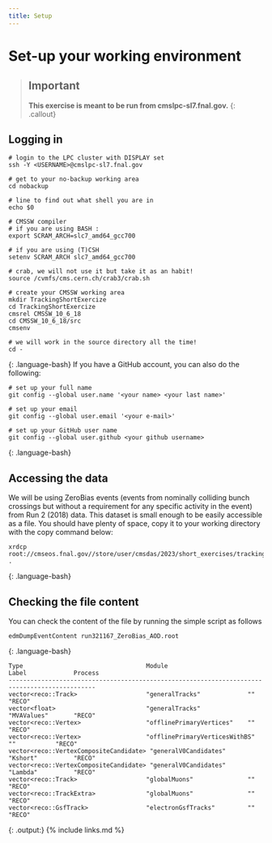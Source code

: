 ```yaml
---
title: Setup
---
```

# Set-up your working environment

> ## Important
> **This exercise is meant to be run from cmslpc-sl7.fnal.gov.**
{: .callout}
## Logging in
~~~
# login to the LPC cluster with DISPLAY set
ssh -Y <USERNAME>@cmslpc-sl7.fnal.gov

# get to your no-backup working area
cd nobackup

# line to find out what shell you are in
echo $0

# CMSSW compiler                              
# if you are using BASH :                                                                      
export SCRAM_ARCH=slc7_amd64_gcc700

# if you are using (T)CSH
setenv SCRAM_ARCH slc7_amd64_gcc700

# crab, we will not use it but take it as an habit!                                                                                                    
source /cvmfs/cms.cern.ch/crab3/crab.sh

# create your CMSSW working area
mkdir TrackingShortExercize
cd TrackingShortExercize
cmsrel CMSSW_10_6_18
cd CMSSW_10_6_18/src
cmsenv

# we will work in the source directory all the time!
cd -
~~~
{: .language-bash}
If you have a GitHub account, you can also do the following:

~~~
# set up your full name
git config --global user.name '<your name> <your last name>'

# set up your email
git config --global user.email '<your e-mail>'

# set up your GitHub user name
git config --global user.github <your github username>
~~~
{: .language-bash}
## Accessing the data

We will be using ZeroBias events (events from nominally colliding bunch crossings but without a requirement for any specific activity in the event) from Run 2 (2018) data. This dataset is small enough to be easily accessible as a file. You should have plenty of space, copy it to your working directory with the copy command below:

~~~
xrdcp root://cmseos.fnal.gov//store/user/cmsdas/2023/short_exercises/trackingvertexing/run321167_ZeroBias_AOD.root .
~~~
{: .language-bash}
## Checking the file content

You can check the content of the file by running the simple script as follows
~~~
edmDumpEventContent run321167_ZeroBias_AOD.root
~~~
{: .language-bash}
~~~
Type                                  Module                      Label             Process   
----------------------------------------------------------------------------------------------
vector<reco::Track>                   "generalTracks"             ""                "RECO"
vector<float>                         "generalTracks"             "MVAValues"       "RECO"
vector<reco::Vertex>                  "offlinePrimaryVertices"    ""                "RECO"
vector<reco::Vertex>                  "offlinePrimaryVerticesWithBS"   ""           "RECO"
vector<reco::VertexCompositeCandidate> "generalV0Candidates"      "Kshort"          "RECO"
vector<reco::VertexCompositeCandidate> "generalV0Candidates"      "Lambda"          "RECO"
vector<reco::Track>                   "globalMuons"               ""                "RECO"
vector<reco::TrackExtra>              "globalMuons"               ""                "RECO"
vector<reco::GsfTrack>                "electronGsfTracks"         ""                "RECO"
~~~
{: .output:}
{% include links.md %}

